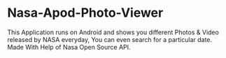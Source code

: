 # Nasa-Apod-Photo-Viewer
This Application runs on Android and shows you different Photos & Video released by NASA everyday, You can even search for a particular date. Made With Help of Nasa Open Source API.
